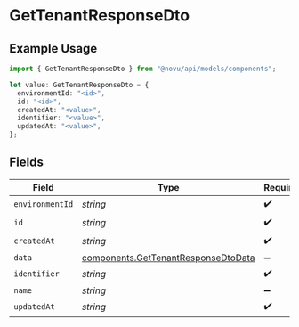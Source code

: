 # GetTenantResponseDto

## Example Usage

```typescript
import { GetTenantResponseDto } from "@novu/api/models/components";

let value: GetTenantResponseDto = {
  environmentId: "<id>",
  id: "<id>",
  createdAt: "<value>",
  identifier: "<value>",
  updatedAt: "<value>",
};
```

## Fields

| Field                                                                                      | Type                                                                                       | Required                                                                                   | Description                                                                                |
| ------------------------------------------------------------------------------------------ | ------------------------------------------------------------------------------------------ | ------------------------------------------------------------------------------------------ | ------------------------------------------------------------------------------------------ |
| `environmentId`                                                                            | *string*                                                                                   | :heavy_check_mark:                                                                         | N/A                                                                                        |
| `id`                                                                                       | *string*                                                                                   | :heavy_check_mark:                                                                         | N/A                                                                                        |
| `createdAt`                                                                                | *string*                                                                                   | :heavy_check_mark:                                                                         | N/A                                                                                        |
| `data`                                                                                     | [components.GetTenantResponseDtoData](../../models/components/gettenantresponsedtodata.md) | :heavy_minus_sign:                                                                         | N/A                                                                                        |
| `identifier`                                                                               | *string*                                                                                   | :heavy_check_mark:                                                                         | N/A                                                                                        |
| `name`                                                                                     | *string*                                                                                   | :heavy_minus_sign:                                                                         | N/A                                                                                        |
| `updatedAt`                                                                                | *string*                                                                                   | :heavy_check_mark:                                                                         | N/A                                                                                        |